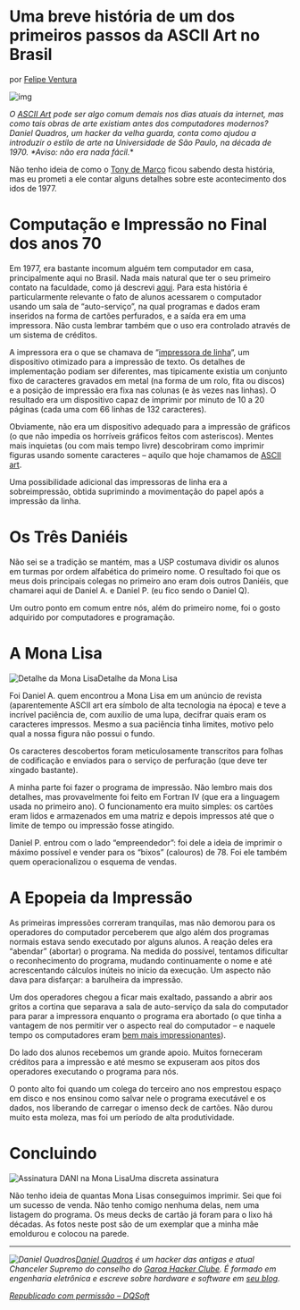 # Uma breve história de um dos primeiros passos da ASCII Art no Brasil

por [Felipe Ventura](https://gizmodo.uol.com.br/author/felipeventura/)



![img](https://i0.wp.com/gizmodo.uol.com.br/wp-content/blogs.dir/8/files/2012/04/ML_Assinat.jpg?fit=600%2C251&ssl=1)

*O [ASCII Art](http://pt.wikipedia.org/wiki/ASCII_art) pode ser algo comum demais nos dias atuais da internet, mas como tais obras de arte existiam antes dos computadores modernos? Daniel Quadros, um hacker da velha guarda, conta como ajudou a introduzir o estilo de arte na Universidade de São Paulo, na década de 1970. \*Aviso: não era nada fácil.**

Não tenho ideia de como o [Tony de Marco](https://garoa.net.br/wiki/Usuário:Tonydemarco) ficou sabendo desta história, mas eu prometi a ele contar alguns detalhes sobre este acontecimento dos idos de 1977.

# Computação e Impressão no Final dos anos 70





Em 1977, era bastante incomum alguém tem computador em casa, principalmente aqui no Brasil. Nada mais natural que ter o seu primeiro contato na faculdade, como já descrevi [aqui](http://dqsoft.blogspot.com.br/2005/12/como-eu-aprendi-programar-e-como-isto.html). Para esta história é particularmente relevante o fato de alunos acessarem o computador usando um sala de “auto-serviço”, na qual programas e dados eram inseridos na forma de cartões perfurados, e a saída era em uma impressora. Não custa lembrar também que o uso era controlado através de um sistema de créditos.

A impressora era o que se chamava de “[impressora de linha](http://en.wikipedia.org/wiki/Line_printer)“, um dispositivo otimizado para a impressão de texto. Os detalhes de implementação podiam ser diferentes, mas tipicamente existia um conjunto fixo de caracteres gravados em metal (na forma de um rolo, fita ou discos) e a posição de impressão era fixa nas colunas (e às vezes nas linhas). O resultado era um dispositivo capaz de imprimir por minuto de 10 a 20 páginas (cada uma com 66 linhas de 132 caracteres).

Obviamente, não era um dispositivo adequado para a impressão de gráficos (o que não impedia os horríveis gráficos feitos com asteriscos). Mentes mais inquietas (ou com mais tempo livre) descobriram como imprimir figuras usando somente caracteres – aquilo que hoje chamamos de [ASCII art](http://en.wikipedia.org/wiki/Ascii_art).





Uma possibilidade adicional das impressoras de linha era a sobreimpressão, obtida suprimindo a movimentação do papel após a impressão da linha.

# Os Três Daniéis

Não sei se a tradição se mantém, mas a USP costumava dividir os alunos em turmas por ordem alfabética do primeiro nome. O resultado foi que os meus dois principais colegas no primeiro ano eram dois outros Daniéis, que chamarei aqui de Daniel A. e Daniel P. (eu fico sendo o Daniel Q).

Um outro ponto em comum entre nós, além do primeiro nome, foi o gosto adquirido por computadores e programação.

# A Mona Lisa

![Detalhe da Mona Lisa](https://i0.wp.com/www.gizmodo.com.br/files/2012/04/ML_Detalhe.jpg?resize=600%2C400)Detalhe da Mona Lisa





Foi Daniel A. quem encontrou a Mona Lisa em um anúncio de revista (aparentemente ASCII art era símbolo de alta tecnologia na época) e teve a incrível paciência de, com auxílio de uma lupa, decifrar quais eram os caracteres impressos. Mesmo a sua paciência tinha limites, motivo pelo qual a nossa figura não possui o fundo.

Os caracteres descobertos foram meticulosamente transcritos para folhas de codificação e enviados para o serviço de perfuração (que deve ter xingado bastante).

A minha parte foi fazer o programa de impressão. Não lembro mais dos detalhes, mas provavelmente foi feito em Fortran IV (que era a linguagem usada no primeiro ano). O funcionamento era muito simples: os cartões eram lidos e armazenados em uma matriz e depois impressos até que o limite de tempo ou impressão fosse atingido.

Daniel P. entrou com o lado “empreendedor”: foi dele a ideia de imprimir o máximo possível e vender para os “bixos” (calouros) de 78. Foi ele também quem operacionalizou o esquema de vendas.

# A Epopeia da Impressão

As primeiras impressões correram tranquilas, mas não demorou para os operadores do computador perceberem que algo além dos programas normais estava sendo executado por alguns alunos. A reação deles era “abendar” (abortar) o programa. Na medida do possível, tentamos dificultar o reconhecimento do programa, mudando continuamente o nome e até acrescentando cálculos inúteis no início da execução. Um aspecto não dava para disfarçar: a barulheira da impressão.

Um dos operadores chegou a ficar mais exaltado, passando a abrir aos gritos a cortina que separava a sala de auto-serviço da sala do computador para parar a impressora enquanto o programa era abortado (o que tinha a vantagem de nos permitir ver o aspecto real do computador – e naquele tempo os computadores eram [bem mais impressionantes](http://www.retrocomputingtasmania.com/home/projects/burroughs-b6700-mainframe)).

Do lado dos alunos recebemos um grande apoio. Muitos forneceram créditos para a impressão e até mesmo se expuseram aos pitos dos operadores executando o programa para nós.

O ponto alto foi quando um colega do terceiro ano nos emprestou espaço em disco e nos ensinou como salvar nele o programa executável e os dados, nos liberando de carregar o imenso deck de cartões. Não durou muito esta moleza, mas foi um período de alta produtividade.

# Concluindo

![Assinatura *DANI* na Mona Lisa](https://i0.wp.com/www.gizmodo.com.br/files/2012/04/ML_Assinat.jpg?resize=600%2C251)Uma discreta assinatura

Não tenho ideia de quantas Mona Lisas conseguimos imprimir. Sei que foi um sucesso de venda. Não tenho comigo nenhuma delas, nem uma listagem do programa. Os meus decks de cartão já foram para o lixo há décadas. As fotos neste post são de um exemplar que a minha mãe emoldurou e colocou na parede.

***

*![Daniel Quadros](https://i0.wp.com/www.gizmodo.com.br/files/2012/04/DQ2011.jpg?resize=145%2C220)[Daniel Quadros](http://dqsoft.blogspot.com.br/) é um hacker das antigas e atual Chanceler Supremo do conselho do [Garoa Hacker Clube](https://garoa.net.br/wiki/Garoa_Hacker_Clube:Sobre). É formado em engenharia eletrônica e escreve sobre hardware e software em [seu blog](http://dqsoft.blogspot.com.br/2012/04/historia-da-mona-lisa-e-os-tres-danieis.html).*

*[Republicado com permissão – DQSoft](http://dqsoft.blogspot.com.br/2012/04/historia-da-mona-lisa-e-os-tres-danieis.html)*

